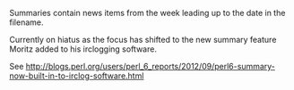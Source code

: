 Summaries contain news items from the week leading up to the date in
the filename.

Currently on hiatus as the focus has shifted to the new summary
feature Moritz added to his irclogging software.

See http://blogs.perl.org/users/perl_6_reports/2012/09/perl6-summary-now-built-in-to-irclog-software.html